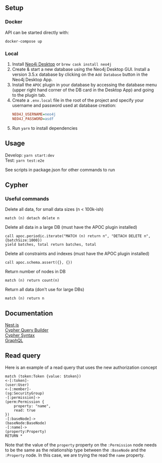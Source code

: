 ## Setup

### Docker

API can be started directly with:

```
docker-compose up
```

### Local

1. Install [Neo4j Desktop](https://neo4j.com/download/) or `brew cask install neo4j`
1. Create & start a new database using the Neo4j Desktop GUI. Install a version 3.5.x database by clicking on the `Add Database` button in the Neo4j Desktop App.
1. Install the `APOC` plugin in your database by accessing the database menu (upper right hand corner of the DB card in the Desktop App) and going to the plugin tab.
1. Create a `.env.local` file in the root of the project and specify your username and password used at database creation:
   ```ini
   NEO4J_USERNAME=neo4j
   NEO4J_PASSWORD=asdf
   ```
1. Run `yarn` to install dependencies

## Usage

Develop: `yarn start:dev`  
Test: `yarn test:e2e`

See scripts in package.json for other commands to run

## Cypher

### Useful commands

Delete all data, for small data sizes (n < 100k-ish)

```
match (n) detach delete n
```

Delete all data in a large DB (must have the APOC plugin installed)

```
call apoc.periodic.iterate("MATCH (n) return n", "DETACH DELETE n", {batchSize:1000})
yield batches, total return batches, total
```

Delete all constraints and indexes (must have the APOC plugin installed)

```
call apoc.schema.assert({}, {})
```

Return number of nodes in DB

```
match (n) return count(n)
```

Return all data (don't use for large DBs)

```
match (n) return n
```

## Documentation

[Nest.js](https://docs.nestjs.com/)  
[Cypher Query Builder](https://jamesfer.me/cypher-query-builder/index.html#querying)  
[Cypher Syntax](https://neo4j.com/developer/cypher-basics-i/)  
[GraphQL](https://graphql.org/learn/)

## Read query

Here is an example of a read query that uses the new authorization concept

```
match (token:Token {value: $token})
<-[:token]-
(user:User)
<-[:member]-
(sg:SecurityGroup)
-[:permission]->
(perm:Permission {
	property: "name",
    read: true
})
-[:baseNode]->
(baseNode:BaseNode)
-[:name]->
(property:Property)
RETURN *
```

Note that the value of the `property` property on the `:Permission` node needs to be the same as the relationship type between the `:BaseNode` and the `:Property` node. In this case, we are trying the read the `name` property.